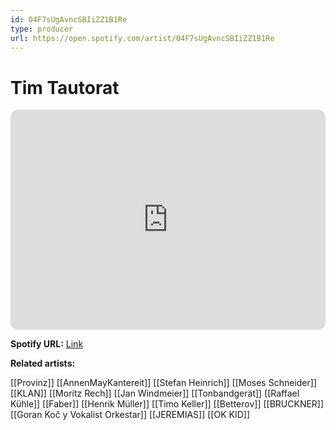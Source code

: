 ```yaml
---
id: 04F7sUgAvncSBIiZZ1B1Re
type: producer
url: https://open.spotify.com/artist/04F7sUgAvncSBIiZZ1B1Re
---
```

# Tim Tautorat

<iframe style="border-radius:12px" src="https://open.spotify.com/embed/artist/04F7sUgAvncSBIiZZ1B1Re" width="100%" height="352" frameBorder="0" allowfullscreen="" allow="autoplay; clipboard-write; encrypted-media; fullscreen; picture-in-picture" loading="lazy"></iframe>

**Spotify URL:** [Link](https://open.spotify.com/artist/04F7sUgAvncSBIiZZ1B1Re)

**Related artists:**

[[Provinz]]
[[AnnenMayKantereit]]
[[Stefan Heinrich]]
[[Moses Schneider]]
[[KLAN]]
[[Moritz Rech]]
[[Jan Windmeier]]
[[Tonbandgerät]]
[[Raffael Kühle]]
[[Faber]]
[[Henrik Müller]]
[[Timo Keller]]
[[Betterov]]
[[BRUCKNER]]
[[Goran Koč y Vokalist Orkestar]]
[[JEREMIAS]]
[[OK KID]]

